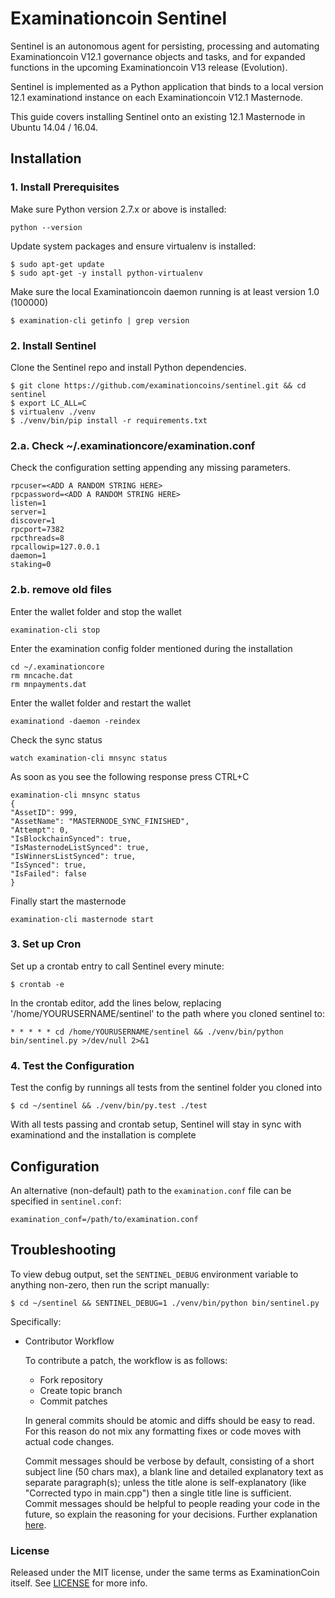 # Examinationcoin Sentinel

Sentinel is an autonomous agent for persisting, processing and automating Examinationcoin V12.1 governance objects and tasks, and for expanded functions in the upcoming Examinationcoin V13 release (Evolution).

Sentinel is implemented as a Python application that binds to a local version 12.1 examinationd instance on each Examinationcoin V12.1 Masternode.

This guide covers installing Sentinel onto an existing 12.1 Masternode in Ubuntu 14.04 / 16.04.

## Installation

### 1. Install Prerequisites

Make sure Python version 2.7.x or above is installed:

    python --version

Update system packages and ensure virtualenv is installed:

    $ sudo apt-get update
    $ sudo apt-get -y install python-virtualenv

Make sure the local Examinationcoin daemon running is at least version 1.0 (100000)

    $ examination-cli getinfo | grep version

### 2. Install Sentinel

Clone the Sentinel repo and install Python dependencies.

    $ git clone https://github.com/examinationcoins/sentinel.git && cd sentinel
    $ export LC_ALL=C
    $ virtualenv ./venv
    $ ./venv/bin/pip install -r requirements.txt


### 2.a. Check ~/.examinationcore/examination.conf

Check the configuration setting appending any missing parameters.

    rpcuser=<ADD A RANDOM STRING HERE>
    rpcpassword=<ADD A RANDOM STRING HERE>
    listen=1
    server=1
    discover=1
    rpcport=7382
    rpcthreads=8
    rpcallowip=127.0.0.1
    daemon=1
    staking=0


### 2.b. remove old files
Enter the wallet folder and stop the wallet

    examination-cli stop

Enter the examination config folder mentioned during the installation

    cd ~/.examinationcore
    rm mncache.dat
    rm mnpayments.dat

Enter the wallet folder and restart the wallet

    examinationd -daemon -reindex

Check the sync status

    watch examination-cli mnsync status

As soon as you see the following response press CTRL+C

    examination-cli mnsync status
    {
    "AssetID": 999,
    "AssetName": "MASTERNODE_SYNC_FINISHED",
    "Attempt": 0,
    "IsBlockchainSynced": true,
    "IsMasternodeListSynced": true,
    "IsWinnersListSynced": true,
    "IsSynced": true,
    "IsFailed": false
    }

Finally start the masternode

    examination-cli masternode start


### 3. Set up Cron

Set up a crontab entry to call Sentinel every minute:

    $ crontab -e

In the crontab editor, add the lines below, replacing '/home/YOURUSERNAME/sentinel' to the path where you cloned sentinel to:

    * * * * * cd /home/YOURUSERNAME/sentinel && ./venv/bin/python bin/sentinel.py >/dev/null 2>&1

### 4. Test the Configuration

Test the config by runnings all tests from the sentinel folder you cloned into

    $ cd ~/sentinel && ./venv/bin/py.test ./test

With all tests passing and crontab setup, Sentinel will stay in sync with examinationd and the installation is complete

## Configuration

An alternative (non-default) path to the `examination.conf` file can be specified in `sentinel.conf`:

    examination_conf=/path/to/examination.conf

## Troubleshooting

To view debug output, set the `SENTINEL_DEBUG` environment variable to anything non-zero, then run the script manually:

    $ cd ~/sentinel && SENTINEL_DEBUG=1 ./venv/bin/python bin/sentinel.py


Specifically:

* Contributor Workflow

    To contribute a patch, the workflow is as follows:

    * Fork repository
    * Create topic branch
    * Commit patches

    In general commits should be atomic and diffs should be easy to read. For this reason do not mix any formatting fixes or code moves with actual code changes.

    Commit messages should be verbose by default, consisting of a short subject line (50 chars max), a blank line and detailed explanatory text as separate paragraph(s); unless the title alone is self-explanatory (like "Corrected typo in main.cpp") then a single title line is sufficient. Commit messages should be helpful to people reading your code in the future, so explain the reasoning for your decisions. Further explanation [here](http://chris.beams.io/posts/git-commit/).

### License

Released under the MIT license, under the same terms as ExaminationCoin itself. See [LICENSE](LICENSE) for more info.
